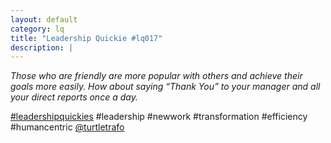 ```yaml
---
layout: default
category: lq
title: "Leadership Quickie #lq017"
description: |
---
```


*Those who are friendly are more popular with others and achieve their goals more easily. How about saying “Thank You” to your manager and all your direct reports once a day.*

[#leadershipquickies](https://www.linkedin.com/search/results/all/?keywords=%23leadershipquickies*) #leadership #newwork #transformation #efficiency #humancentric [@turtletrafo](https://turtletrafo.de)
